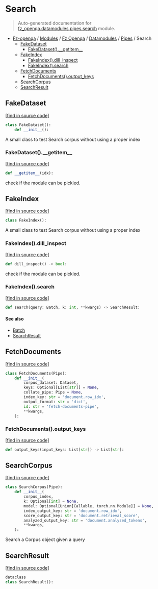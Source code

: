 # Search

> Auto-generated documentation for [fz_openqa.datamodules.pipes.search](blob/master/fz_openqa/datamodules/pipes/search.py) module.

- [Fz-openqa](../../../README.md#fz-openqa-index) / [Modules](../../../MODULES.md#fz-openqa-modules) / [Fz Openqa](../../index.md#fz-openqa) / [Datamodules](../index.md#datamodules) / [Pipes](index.md#pipes) / Search
    - [FakeDataset](#fakedataset)
        - [FakeDataset().\_\_getitem\_\_](#fakedataset__getitem__)
    - [FakeIndex](#fakeindex)
        - [FakeIndex().dill_inspect](#fakeindexdill_inspect)
        - [FakeIndex().search](#fakeindexsearch)
    - [FetchDocuments](#fetchdocuments)
        - [FetchDocuments().output_keys](#fetchdocumentsoutput_keys)
    - [SearchCorpus](#searchcorpus)
    - [SearchResult](#searchresult)

## FakeDataset

[[find in source code]](blob/master/fz_openqa/datamodules/pipes/search.py#L43)

```python
class FakeDataset():
    def __init__():
```

A small class to test Search corpus without using a proper index

### FakeDataset().\_\_getitem\_\_

[[find in source code]](blob/master/fz_openqa/datamodules/pipes/search.py#L49)

```python
def __getitem__(idx):
```

check if the module can be pickled.

## FakeIndex

[[find in source code]](blob/master/fz_openqa/datamodules/pipes/search.py#L26)

```python
class FakeIndex():
```

A small class to test Search corpus without using a proper index

### FakeIndex().dill_inspect

[[find in source code]](blob/master/fz_openqa/datamodules/pipes/search.py#L38)

```python
def dill_inspect() -> bool:
```

check if the module can be pickled.

### FakeIndex().search

[[find in source code]](blob/master/fz_openqa/datamodules/pipes/search.py#L31)

```python
def search(query: Batch, k: int, **kwargs) -> SearchResult:
```

#### See also

- [Batch](../../utils/datastruct.md#batch)
- [SearchResult](#searchresult)

## FetchDocuments

[[find in source code]](blob/master/fz_openqa/datamodules/pipes/search.py#L107)

```python
class FetchDocuments(Pipe):
    def __init__(
        corpus_dataset: Dataset,
        keys: Optional[List[str]] = None,
        collate_pipe: Pipe = None,
        index_key: str = 'document.row_idx',
        output_format: str = 'dict',
        id: str = 'fetch-documents-pipe',
        **kwargs,
    ):
```

### FetchDocuments().output_keys

[[find in source code]](blob/master/fz_openqa/datamodules/pipes/search.py#L132)

```python
def output_keys(input_keys: List[str]) -> List[str]:
```

## SearchCorpus

[[find in source code]](blob/master/fz_openqa/datamodules/pipes/search.py#L57)

```python
class SearchCorpus(Pipe):
    def __init__(
        corpus_index,
        k: Optional[int] = None,
        model: Optional[Union[Callable, torch.nn.Module]] = None,
        index_output_key: str = 'document.row_idx',
        score_output_key: str = 'document.retrieval_score',
        analyzed_output_key: str = 'document.analyzed_tokens',
        **kwargs,
    ):
```

Search a Corpus object given a query

## SearchResult

[[find in source code]](blob/master/fz_openqa/datamodules/pipes/search.py#L20)

```python
dataclass
class SearchResult():
```
